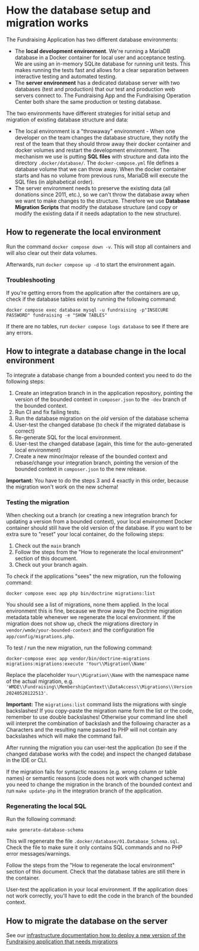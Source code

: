# How the database setup and migration works

The Fundraising Application has two different database environments:

- The **local development environment**. We're running a MariaDB database in a Docker container for local user and acceptance testing. We are using an in-memory SQLite database for running unit tests. This makes running the tests fast and allows for a clear separation between interactive testing and automated testing. 
- The **server environment** has a dedicated database server with two databases (test and production) that our test and production web servers connect to. The Fundraising App and the Fundraising Operation Center both share the same production or testing database.

The two environments have different strategies for initial setup and migration of existing database structure and data:

- The local environment is a "throwaway" environment - When one developer on the team changes the database structure, they notify the rest of the team that they should throw away their docker container and docker volumes and restart the development environment. The mechanism we use is putting **SQL files** with structure and data into the directory `.docker/database/`. The `docker-compose.yml` file defines a database volume that we can throw away. When the docker container starts and has no volume from previous runs, MariaDB will execute the SQL files (in alphabetical order).
- The server environment needs to preserve the existing data (all donations since 2011, etc.), so we can't throw the database away when we want to make changes to the structure. Therefore we use **Database Migration Scripts** that modify the database structure (and copy or modify the existing data if it needs adaptation to the new structure).


## How to regenerate the local environment

Run the command `docker compose down -v`. This will stop all containers and will also clear out their data volumes. 

Afterwards, run `docker compose up -d` to start the environment again.

### Troubleshooting

If you're getting errors from the application after the containers are up, check if the database tables exist by running the following command:

```shell
docker compose exec database mysql -u fundraising -p"INSECURE PASSWORD" fundraising -e "SHOW TABLES"
```

If there are no tables, run `docker compose logs database` to see if there are any errors.


## How to integrate a database change in the local environment

To integrate a database change from a bounded context you need to do the following steps:

1. Create an integration branch in in the application repository, pointing the version of the bounded context in `composer.json` to the `-dev` branch of the bounded context.
2. Run CI and fix failing tests.
3. Run the database migration on the *old* version of the database schema
4. User-test the changed database (to check if the migrated database is correct)
5. Re-generate SQL for the local environment.
4. User-test the changed database (again, this time for the auto-generated local environment)
6. Create a new minor/major release of the bounded context and rebase/change your integration branch, pointing the version of the bounded context in `composer.json` to the new release.

**Important:** You have to do the steps 3 and 4 exactly in this order, because the migration won't work on the new schema!

### Testing the migration

When checking out a branch (or creating a new integration branch for updating a version from a bounded context), your local environment Docker container should still have the old version of the database. If you want to be extra sure to "reset" your local container, do the following steps:

1. Check out the `main` branch
2. Follow the steps from the "How to regenerate the local environment" section of this document.
3. Check out your branch again.

To check if the applications "sees" the new migration, run the following command:

```shell
docker compose exec app php bin/doctrine migrations:list
```

You should see a list of migrations, none them applied. In the local environment this is fine, because we throw away the Doctrine migration metadata table whenever we regenerate the local environment. If the migration does not show up, check the migrations directory in `vendor/wmde/your-bounded-context` and the configuration file `app/config/migrations.php`.

To test / run the new migration, run the following command:

```shell
docker-compose exec app vendor/bin/doctrine-migrations migrations:migrations:execute 'Your\\Migration\\Name'
```

Replace the placeholder `Your\\Migration\\Name` with the namespace name of the actual migration, e.g. `'WMDE\\Fundraising\\MembershipContext\\DataAccess\\Migrations\\Version20240528122513'`. 

**Important:** The `migrations:list` command lists the migrations with single backslashes! If you copy-paste the migration name form the list or the code, remember to use double backslashes! Otherwise your command line shell will interpret the combination of backslash and the following character as a Characters and the resulting name passed to PHP will not contain any backslashes which will make the command fail.

After running the migration you can user-test the application (to see if the changed database works with the code) and inspect the changed database in the IDE or CLI.

If the migration fails for syntactic reasons (e.g. wrong column or table names) or semantic reasons (code does not work with changed schema) you need to change the migration in the branch of the bounded context and run `make update-php` in the integration branch of the application.

### Regenerating the local SQL

Run the following command:

```shell
make generate-database-schema
```

This will regenerate the file `.docker/database/01.Database_Schema.sql`. Check the file to make sure it only contains SQL commands and no PHP error messages/warnings.

Follow the steps from the "How to regenerate the local environment" section of this document. Check that the database tables are still there in the container.

User-test the application in your local environment. If  the application does not work correctly, you'll have to edit the code in the branch of the bounded context.

## How to migrate the database on the server

See our [infrastructure documentation how to deploy a new version of the Fundraising application that needs migrations](https://github.com/wmde/fundraising-infrastructure/blob/main/docs/deployment/Fundraising_Application.md#deploying-a-release-that-needs-database-changes)

